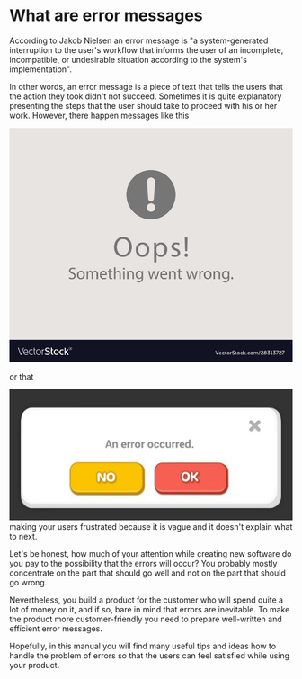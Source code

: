 # What are error messages #

 According to Jakob Nielsen an error message is "a system-generated interruption to the user's workflow that informs the user of an incomplete, incompatible, or undesirable situation according to the system's implementation".

In other words, an error message is a piece of text that tells the users that the action they took didn't not succeed.  Sometimes it is quite explanatory presenting the steps that the user should take to proceed with his or her work. However, there happen messages like this 

![oops](oops.jpg)

or that

![wrong_message](wrong_message.png) 
making your users frustrated because it is vague and it doesn't explain what to next. 

Let's be honest, how much of your attention while creating new software do you pay to the possibility that the errors will occur?
You probably mostly concentrate on the part that should go well and not on the part that should go wrong.

Nevertheless, you build a product for the customer who will spend quite a lot of money on it, and if so, bare in mind that errors are inevitable. To make the product more customer-friendly you need to prepare well-written and efficient error messages.

Hopefully, in this manual you will find many useful tips and ideas how to handle the problem of errors so that the users can feel satisfied while using your product.